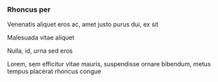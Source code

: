 ### Rhoncus per

Venenatis aliquet eros ac, amet justo purus dui, ex sit

Malesuada vitae aliquet

Nulla, id, urna sed eros

Lorem, sem efficitur vitae mauris, suspendisse ornare bibendum, metus tempus placerat rhoncus congue


